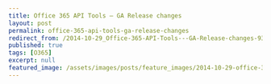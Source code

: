 ```yaml
---
title: Office 365 API Tools — GA Release changes
layout: post
permalink: office-365-api-tools-ga-release-changes
redirect_from: /2014-10-29_Office-365-API-Tools---GA-Release-changes-93f07da0d5b6
published: true
tags: [O365]
excerpt: null
featured_image: /assets/images/posts/feature_images/2014-10-29-office-365-api-tools-ga-release-changes.jpg
---
```


